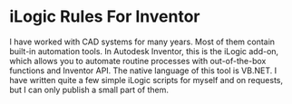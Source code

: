 # iLogic Rules For Inventor
I have worked with CAD systems for many years. Most of them contain built-in automation tools. In Autodesk Inventor, this is the iLogic add-on, which allows you to automate routine processes with out-of-the-box functions and Inventor API. The native language of this tool is VB.NET.
I have written quite a few simple iLogic scripts for myself and on requests, but I can only publish a small part of them. 
